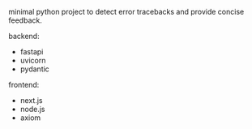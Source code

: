 minimal python project to detect error tracebacks and provide concise feedback.

backend:
- fastapi
- uvicorn
- pydantic

frontend:
- next.js
- node.js
- axiom

